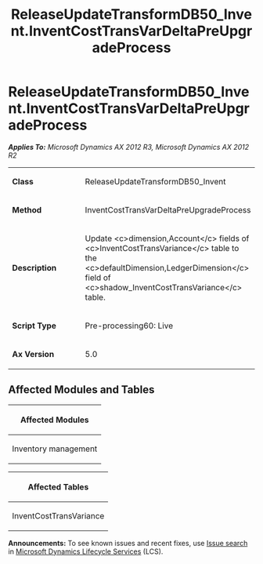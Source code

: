 ﻿---
title: ReleaseUpdateTransformDB50_Invent.InventCostTransVarDeltaPreUpgradeProcess
TOCTitle: ReleaseUpdateTransformDB50_Invent.InventCostTransVarDeltaPreUpgradeProcess
ms:assetid: 99e3436b-3f13-913b-0ab1-efb03ea1c713
ms:mtpsurl: https://msdn.microsoft.com/en-us/library/JJ686278(v=AX.60)
ms:contentKeyID: 49709981
ms.date: 05/18/2015
mtps_version: v=AX.60
---

# ReleaseUpdateTransformDB50\_Invent.InventCostTransVarDeltaPreUpgradeProcess 


_**Applies To:** Microsoft Dynamics AX 2012 R3, Microsoft Dynamics AX 2012 R2_

<table>
<colgroup>
<col style="width: 50%" />
<col style="width: 50%" />
</colgroup>
<tbody>
<tr class="odd">
<td><p><strong>Class</strong></p></td>
<td><p>ReleaseUpdateTransformDB50_Invent</p></td>
</tr>
<tr class="even">
<td><p><strong>Method</strong></p></td>
<td><p>InventCostTransVarDeltaPreUpgradeProcess</p></td>
</tr>
<tr class="odd">
<td><p><strong>Description</strong></p></td>
<td><p>Update &lt;c&gt;dimension,Account&lt;/c&gt; fields of &lt;c&gt;InventCostTransVariance&lt;/c&gt; table to the &lt;c&gt;defaultDimension,LedgerDimension&lt;/c&gt; field of &lt;c&gt;shadow_InventCostTransVariance&lt;/c&gt; table.</p></td>
</tr>
<tr class="even">
<td><p><strong>Script Type</strong></p></td>
<td><p>Pre-processing60: Live</p></td>
</tr>
<tr class="odd">
<td><p><strong>Ax Version</strong></p></td>
<td><p>5.0</p></td>
</tr>
</tbody>
</table>


## Affected Modules and Tables

<table>
<colgroup>
<col style="width: 100%" />
</colgroup>
<thead>
<tr class="header">
<th><p>Affected Modules</p></th>
</tr>
</thead>
<tbody>
<tr class="odd">
<td><p>Inventory management</p></td>
</tr>
</tbody>
</table>


<table>
<colgroup>
<col style="width: 100%" />
</colgroup>
<thead>
<tr class="header">
<th><p>Affected Tables</p></th>
</tr>
</thead>
<tbody>
<tr class="odd">
<td><p>InventCostTransVariance</p></td>
</tr>
</tbody>
</table>

  
**Announcements:** To see known issues and recent fixes, use [Issue search](http://go.microsoft.com/fwlink/?linkid=389258) in [Microsoft Dynamics Lifecycle Services](http://go.microsoft.com/fwlink/?linkid=306505) (LCS).

